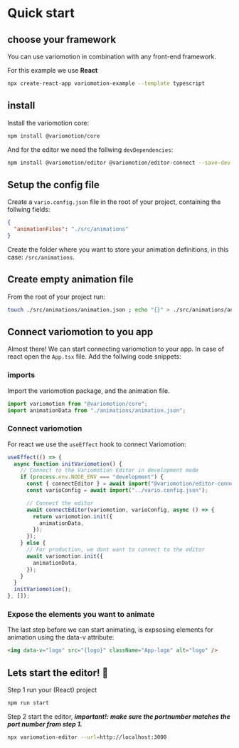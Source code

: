 # Quick start

## choose your framework

You can use variomotion in combination with any front-end framework.

For this example we use **React**

```bash
npx create-react-app variomotion-example --template typescript
```

## install

Install the variomotion core:

```bash
npm install @variomotion/core
```

And for the editor we need the follwing `devDependencies`:

```bash
npm install @variomotion/editor @variomotion/editor-connect --save-dev
```

## Setup the config file

Create a `vario.config.json` file in the root of your project, containing the follwing fields:

```json
{
  "animationFiles": "./src/animations"
}
```

Create the folder where you want to store your animation definitions, in this case: `/src/animations`.

## Create empty animation file

From the root of your project run:

```bash
touch ./src/animations/animation.json ; echo "{}" > ./src/animations/animation.json
```

## Connect variomotion to you app

Almost there! We can start connecting variomotion to your app. In case of react open the `App.tsx` file.
Add the follwing code snippets:

### imports

Import the variomotion package, and the animation file.

```javascript
import variomotion from "@variomotion/core";
import animationData from "./animations/animation.json";
```

### Connect variomotion

For react we use the `useEffect` hook to connect Variomotion:

```javascript
useEffect(() => {
  async function initVariomotion() {
    // Connect to the Variomotion Editor in development mode
    if (process.env.NODE_ENV === "development") {
      const { connectEditor } = await import("@variomotion/editor-connect");
      const varioConfig = await import("../vario.config.json");

      // Connect the editor
      await connectEditor(variomotion, varioConfig, async () => {
        return variomotion.init({
          animationData,
        });
      });
    } else {
      // For production, we dont want to connect to the editor
      await variomotion.init({
        animationData,
      });
    }
  }
  initVariomotion();
}, []);
```

### Expose the elements you want to animate

The last step before we can start animating, is expsosing elements for animation using the data-v attribute:

```html
<img data-v="logo" src="{logo}" className="App-logo" alt="logo" />
```

## Lets start the editor! :tada:

Step 1 run your (React) project

```bash
npm run start
```

Step 2 start the editor, **_important!: make sure the portnumber matches the port number from step 1._**

```bash
npx variomotion-editor --url=http://localhost:3000
```
